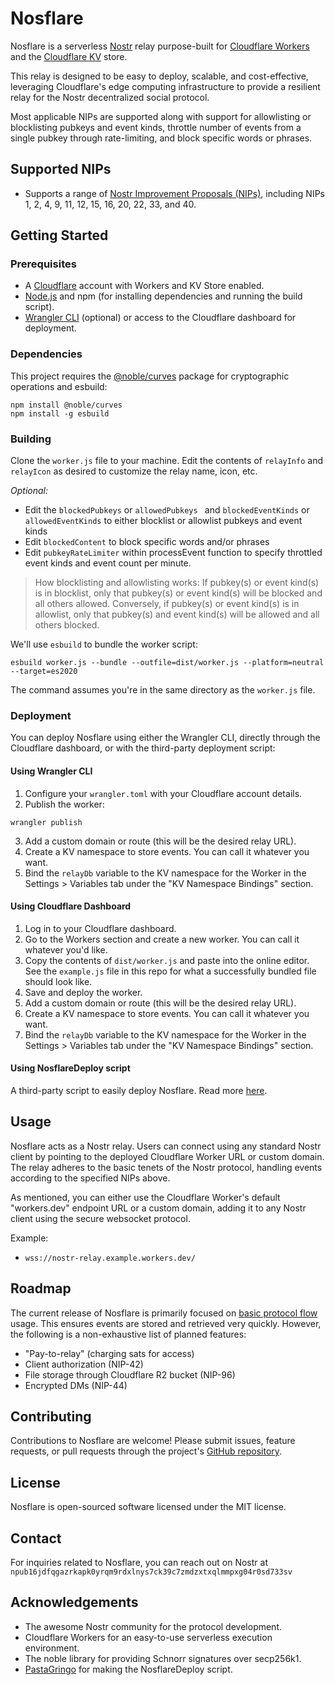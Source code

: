 # Nosflare

Nosflare is a serverless [Nostr](https://github.com/fiatjaf/nostr) relay purpose-built for [Cloudflare Workers](https://workers.cloudflare.com/) and the [Cloudflare KV](https://www.cloudflare.com/products/workers-kv/) store. 

This relay is designed to be easy to deploy, scalable, and cost-effective, leveraging Cloudflare's edge computing infrastructure to provide a resilient relay for the Nostr decentralized social  protocol.

Most applicable NIPs are supported along with support for allowlisting or blocklisting pubkeys and event kinds, throttle number of events from a single pubkey through rate-limiting, and block specific words or phrases.

## Supported NIPs

- Supports a range of [Nostr Improvement Proposals (NIPs)](https://github.com/fiatjaf/nostr/tree/master/nips), including NIPs 1, 2, 4, 9, 11, 12, 15, 16, 20, 22, 33, and 40.

## Getting Started

### Prerequisites

- A [Cloudflare](https://www.cloudflare.com/plans/) account with Workers and KV Store enabled.
- [Node.js](https://nodejs.org/) and npm (for installing dependencies and running the build script).
- [Wrangler CLI](https://developers.cloudflare.com/workers/cli-wrangler/install-update) (optional) or access to the Cloudflare dashboard for deployment.

### Dependencies

This project requires the [@noble/curves](https://github.com/paulmillr/noble-curves) package for cryptographic operations and esbuild:

```
npm install @noble/curves
npm install -g esbuild
```

### Building

Clone the `worker.js` file to your machine. Edit the contents of `relayInfo` and `relayIcon` as desired to customize the relay name, icon, etc.
 
*Optional:*
- Edit the `blockedPubkeys` or `allowedPubkeys ` and `blockedEventKinds` or `allowedEventKinds` to either blocklist or allowlist pubkeys and event kinds
- Edit `blockedContent` to block specific words and/or phrases
- Edit `pubkeyRateLimiter` within processEvent function to specify throttled event kinds and event count per minute.

> How blocklisting and allowlisting works: If pubkey(s) or event kind(s) is in blocklist, only that pubkey(s) or event kind(s) will be blocked and all others allowed. Conversely, if pubkey(s) or event kind(s) is in allowlist, only that pubkey(s) and event kind(s) will be allowed and all others blocked.

We'll use `esbuild` to bundle the worker script:

```
esbuild worker.js --bundle --outfile=dist/worker.js --platform=neutral --target=es2020
```

The command assumes you're in the same directory as the `worker.js` file.

### Deployment

You can deploy Nosflare using either the Wrangler CLI, directly through the Cloudflare dashboard, or with the third-party deployment script:

#### Using Wrangler CLI

1. Configure your `wrangler.toml` with your Cloudflare account details.
2. Publish the worker:

```
wrangler publish
```
3. Add a custom domain or route (this will be the desired relay URL).
4. Create a KV namespace to store events. You can call it whatever you want.
5. Bind the `relayDb` variable to the KV namespace for the Worker in the Settings > Variables tab under the "KV Namespace Bindings" section.

#### Using Cloudflare Dashboard

1. Log in to your Cloudflare dashboard.
2. Go to the Workers section and create a new worker. You can call it whatever you'd like.
3. Copy the contents of `dist/worker.js` and paste into the online editor. See the `example.js` file in this repo for what a successfully bundled file should look like.
4. Save and deploy the worker.
5. Add a custom domain or route (this will be the desired relay URL).
6. Create a KV namespace to store events. You can call it whatever you want.
7. Bind the `relayDb` variable to the KV namespace for the Worker in the Settings > Variables tab under the "KV Namespace Bindings" section.

#### Using NosflareDeploy script

A third-party script to easily deploy Nosflare. Read more [here](https://github.com/PastaGringo/NosflareDeploy). 

## Usage

Nosflare acts as a Nostr relay. Users can connect using any standard Nostr client by pointing to the deployed Cloudflare Worker URL or custom domain. The relay adheres to the basic tenets of the Nostr protocol, handling events according to the specified NIPs above.

As mentioned, you can either use the Cloudflare Worker's default "workers.dev" endpoint URL or a custom domain, adding it to any Nostr client using the secure websocket protocol.

Example:

- `wss://nostr-relay.example.workers.dev/`

## Roadmap

The current release of Nosflare is primarily focused on [basic protocol flow](https://github.com/nostr-protocol/nips/blob/master/01.md) usage. This ensures events are stored and retrieved very quickly. However, the following is a non-exhaustive list of planned features:

- "Pay-to-relay" (charging sats for access)
- Client authorization (NIP-42)
- File storage through Cloudflare R2 bucket (NIP-96)
- Encrypted DMs (NIP-44)

## Contributing

Contributions to Nosflare are welcome! Please submit issues, feature requests, or pull requests through the project's [GitHub repository](https://github.com/Spl0itable/nosflare).

## License

Nosflare is open-sourced software licensed under the MIT license.

## Contact

For inquiries related to Nosflare, you can reach out on Nostr at `npub16jdfqgazrkapk0yrqm9rdxlnys7ck39c7zmdzxtxqlmmpxg04r0sd733sv`

## Acknowledgements

- The awesome Nostr community for the protocol development.
- Cloudflare Workers for an easy-to-use serverless execution environment.
- The noble library for providing Schnorr signatures over secp256k1.
- [PastaGringo](https://github.com/PastaGringo) for making the NosflareDeploy script.